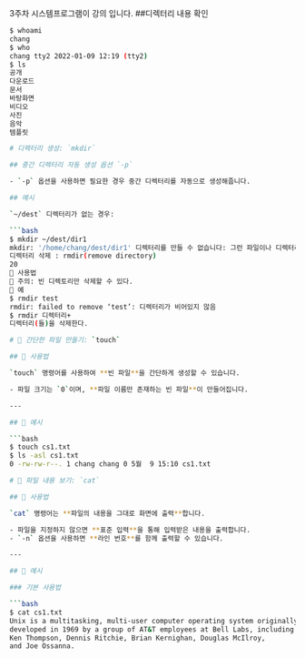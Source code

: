 3주차 시스템프로그램이 강의 입니다.
##디렉터리 내용 확인

```bash
$ whoami
chang
$ who
chang tty2 2022-01-09 12:19 (tty2)
$ ls
공개
다운로드
문서
바탕화면
비디오
사진
음악
템플릿

# 디렉터리 생성: `mkdir`

## 중간 디렉터리 자동 생성 옵션 `-p`

- `-p` 옵션을 사용하면 필요한 경우 중간 디렉터리를 자동으로 생성해줍니다.

## 예시

`~/dest` 디렉터리가 없는 경우:

```bash
$ mkdir ~/dest/dir1
mkdir: '/home/chang/dest/dir1' 디렉터리를 만들 수 없습니다: 그런 파일이나 디렉터리가 없습니다
디렉터리 삭제 : rmdir(remove directory)
20
 사용법
 주의: 빈 디렉토리만 삭제할 수 있다.
 예
$ rmdir test
rmdir: failed to remove ‘test’: 디렉터리가 비어있지 않음
$ rmdir 디렉터리+
디렉터리(들)을 삭제한다.

# 📄 간단한 파일 만들기: `touch`

## 📌 사용법

`touch` 명령어를 사용하여 **빈 파일**을 간단하게 생성할 수 있습니다.

- 파일 크기는 `0`이며, **파일 이름만 존재하는 빈 파일**이 만들어집니다.

---

## 📝 예시

```bash
$ touch cs1.txt
$ ls -asl cs1.txt
0 -rw-rw-r--. 1 chang chang 0 5월  9 15:10 cs1.txt

# 📂 파일 내용 보기: `cat`

## 📌 사용법

`cat` 명령어는 **파일의 내용을 그대로 화면에 출력**합니다.

- 파일을 지정하지 않으면 **표준 입력**을 통해 입력받은 내용을 출력합니다.
- `-n` 옵션을 사용하면 **라인 번호**를 함께 출력할 수 있습니다.

---

## 📝 예시

### 기본 사용법

```bash
$ cat cs1.txt
Unix is a multitasking, multi-user computer operating system originally
developed in 1969 by a group of AT&T employees at Bell Labs, including
Ken Thompson, Dennis Ritchie, Brian Kernighan, Douglas McIlroy,
and Joe Ossanna.

